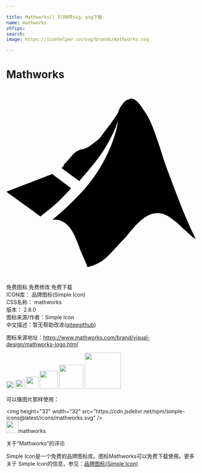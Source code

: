 ```yaml
---

title: Mathworks() ICON转svg、png下载
name: mathworks
zhTips: 
search: 
image: https://iconhelper.cn/svg/brands/mathworks.svg

---
```


# Mathworks  <small style="font-size: 60%;font-weight: 100"></small>

<div id="svg" class="svg-wrap">
<svg xmlns="http://www.w3.org/2000/svg" role="img" viewBox="0 0 24 24"><title>Mathworks icon</title><path d="M4.323 16.248C3.13 15.354 1.64 14.31 0 13.118l5.814-2.236 2.385 1.789c-1.789 2.087-2.981 2.832-3.876 3.578zm15.95-6.26c-.447-1.193-.745-2.385-1.193-3.578-.447-1.342-.894-2.534-1.64-3.578-.298-.447-.894-1.491-1.64-1.491-.149 0-.298.149-.447.149-.447.149-1.043 1.043-1.193 1.64-.447.745-1.342 1.938-1.938 2.683-.149.298-.447.596-.596.745-.447.298-.894.745-1.491 1.043-.149 0-.298.149-.447.149-.447 0-.745.298-1.043.447-.447.447-.894 1.043-1.342 1.491 0 .149-.149.298-.298.447l2.236 1.64c1.64-1.938 3.578-3.876 4.919-7.602 0 0-.447 4.025-4.025 8.348-2.236 2.534-4.025 3.876-4.323 4.174 0 0 .596-.149 1.193.149 1.193.447 1.789 2.087 2.236 3.279.298.894.745 1.64 1.043 2.534 1.193-.298 1.938-.745 2.683-1.491s1.491-1.64 2.236-2.385c1.342-1.64 2.981-3.727 5.068-2.683.298.149.745.447.894.596.447.298.745.596 1.193 1.043.745.596 1.043 1.043 1.64 1.342-1.491-2.981-2.534-5.963-3.727-9.093z"/></svg>
</div>
<detail full-name='mathworks'></detail>

<div class="detail-page">
<p>
<span><span class="badge-success badge">免费图标</span> <span class="badge-success badge">免费修改</span>  <span class="badge-success badge">免费下载</span> </span>
<br/>
<span>
ICON库：
<span class="badge-secondary badge">品牌图标(Simple Icon)</span> 
</span>
<br/>
<span>
CSS名称：
<span class="badge-secondary badge">mathworks</span> 
</span>

<br/>
<span>
版本：
<span class="badge-secondary badge">2.8.0</span> 
</span>
<br/>
<span>图标来源/作者：<span class="badge-light badge">Simple Icon</span></span> 
<br/>
<span class="zh-detail">中文描述：暂无<span class="help-link"><span>帮助改进</span>(<a href="https://gitee.com/liuwave/icon-helper/edit/master/json/brands/mathworks.json" target="_blank" rel="noopener noreferrer">gitee</a><a href="https://github.com/liuwave/icon-helper/edit/master/json/brands/mathworks.json" target="_blank" rel="noopener noreferrer">github</a></span>)</span><br/>
</p>
</div><div class="description description alert alert-light"><p>图标来源地址：<a href="https://www.mathworks.com/brand/visual-design/mathworks-logo.html" target="_blank" rel="noopener noreferrer">https://www.mathworks.com/brand/visual-design/mathworks-logo.html</a></p></div>
<div class="alert alert-dark">
<img height="21" width="21" src="https://cdn.jsdelivr.net/npm/simple-icons@latest/icons/mathworks.svg" />
<img height="24" width="24" src="https://cdn.jsdelivr.net/npm/simple-icons@latest/icons/mathworks.svg" />
<img height="32" width="32" src="https://cdn.jsdelivr.net/npm/simple-icons@latest/icons/mathworks.svg" />
<img height="48" width="48" src="https://cdn.jsdelivr.net/npm/simple-icons@latest/icons/mathworks.svg" />
<img height="64" width="64" src="https://cdn.jsdelivr.net/npm/simple-icons@latest/icons/mathworks.svg" />
<img height="96" width="96" src="https://cdn.jsdelivr.net/npm/simple-icons@latest/icons/mathworks.svg" />

</div>
<div>
  <p>可以像图片那样使用：    
  </p>
  <div class="alert alert-primary" style="font-size: 14px">
    &lt;img height="32" width="32" src="https://cdn.jsdelivr.net/npm/simple-icons@latest/icons/mathworks.svg" /&gt;
    <copy-btn content='<img height="32" width="32" src="https://cdn.jsdelivr.net/npm/simple-icons@latest/icons/mathworks.svg" />'></copy-btn>
  </div>
  <div class="alert alert-secondary">
    <img height="32" width="32" src="https://cdn.jsdelivr.net/npm/simple-icons@latest/icons/mathworks.svg" />mathworks
    <copy-btn content="mathworks" btn-title="复制图标名称"></copy-btn>
  </div>
</div>

<Vssue title="关于“Mathworks”的评论" >关于“Mathworks”的评论</Vssue>


<div><p>Simple Icon是一个免费的品牌图标库。图标Mathworks可以免费下载使用。更多关于  Simple Icon的信息，参见：<a target="_blank" href="https://iconhelper.cn/brands.html">品牌图标(Simple Icon)</a>
</p></div>
